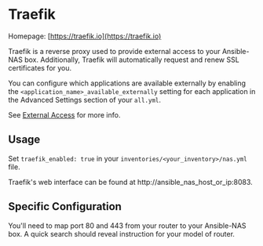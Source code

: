 # Traefik

Homepage: [https://traefik.io](https://traefik.io)

Traefik is a reverse proxy used to provide external access to your Ansible-NAS box.
Additionally, Traefik will automatically request and renew SSL certificates for you.

You can configure which applications are available externally by enabling the
`<application_name>_available_externally` setting for each application in the Advanced
Settings section of your `all.yml`.

See [External Access](../configuration/external_access.md) for more info.

## Usage

Set `traefik_enabled: true` in your `inventories/<your_inventory>/nas.yml` file.

Traefik's web interface can be found at http://ansible_nas_host_or_ip:8083.

## Specific Configuration

You'll need to map port 80 and 443 from your router to your Ansible-NAS box. A quick
search should reveal instruction for your model of router.
